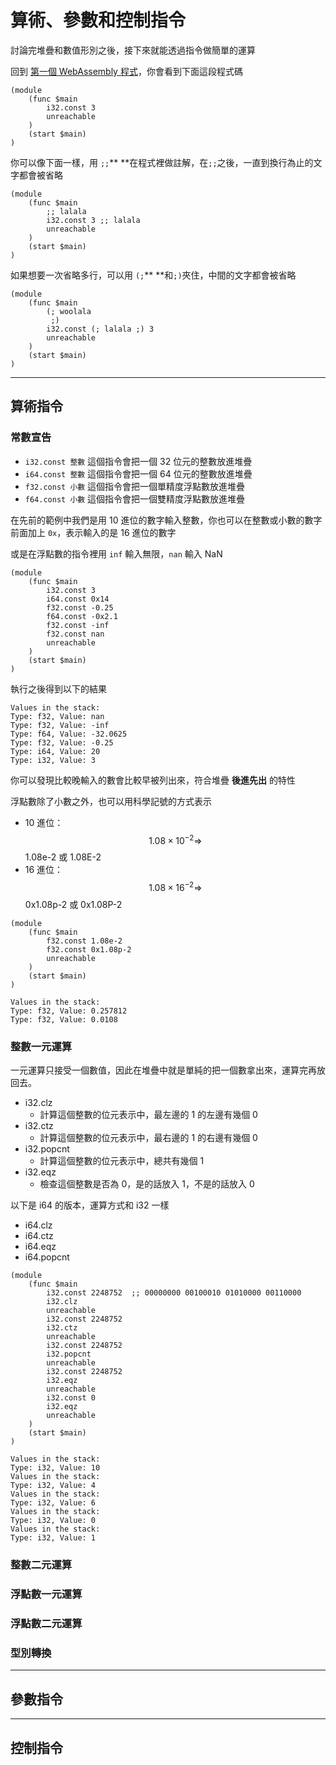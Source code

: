 # 算術、參數和控制指令

討論完堆疊和數值形別之後，接下來就能透過指令做簡單的運算

回到 [第一個 WebAssembly 程式](/getting-start.md)，你會看到下面這段程式碼

```
(module
    (func $main
        i32.const 3
        unreachable
    )
    (start $main)
)
```

你可以像下面一樣，用 `;;`** **在程式裡做註解，在`;;`之後，一直到換行為止的文字都會被省略

```
(module
    (func $main
        ;; lalala
        i32.const 3 ;; lalala
        unreachable
    )
    (start $main)
)
```

如果想要一次省略多行，可以用 `(;`** **和`;)`夾住，中間的文字都會被省略

```
(module
    (func $main
        (; woolala
         ;)
        i32.const (; lalala ;) 3
        unreachable
    )
    (start $main)
)
```

---

## 算術指令

### 常數宣告

* `i32.const 整數`
  這個指令會把一個 32 位元的整數放進堆疊
* `i64.const 整數`
  這個指令會把一個 64 位元的整數放進堆疊
* `f32.const 小數` 
  這個指令會把一個單精度浮點數放進堆疊
* `f64.const 小數`
  這個指令會把一個雙精度浮點數放進堆疊

在先前的範例中我們是用 10 進位的數字輸入整數，你也可以在整數或小數的數字前面加上 `0x`，表示輸入的是 16 進位的數字

或是在浮點數的指令裡用 `inf` 輸入無限，`nan` 輸入 NaN

```
(module
    (func $main
        i32.const 3
        i64.const 0x14
        f32.const -0.25
        f64.const -0x2.1
        f32.const -inf
        f32.const nan
        unreachable
    )
    (start $main)
)
```

執行之後得到以下的結果

```
Values in the stack:
Type: f32, Value: nan
Type: f32, Value: -inf
Type: f64, Value: -32.0625
Type: f32, Value: -0.25
Type: i64, Value: 20
Type: i32, Value: 3
```

你可以發現比較晚輸入的數會比較早被列出來，符合堆疊 **後進先出** 的特性

浮點數除了小數之外，也可以用科學記號的方式表示

* 10 進位：$$$$$$1.08\times10^{-2} \Rightarrow$$ 1.08e-2 或 1.08E-2
* 16 進位：$$$$$$1.08\times16^{-2} \Rightarrow$$ 0x1.08p-2 或 0x1.08P-2

```
(module
    (func $main
        f32.const 1.08e-2
        f32.const 0x1.08p-2
        unreachable
    )
    (start $main)
)
```

```
Values in the stack:
Type: f32, Value: 0.257812
Type: f32, Value: 0.0108
```

### 整數一元運算

一元運算只接受一個數值，因此在堆疊中就是單純的把一個數拿出來，運算完再放回去。

* i32.clz
  * 計算這個整數的位元表示中，最左邊的 1 的左邊有幾個 0
* i32.ctz
  * 計算這個整數的位元表示中，最右邊的 1 的右邊有幾個 0
* i32.popcnt
  * 計算這個整數的位元表示中，總共有幾個 1
* i32.eqz
  * 檢查這個整數是否為 0，是的話放入 1，不是的話放入 0

以下是 i64 的版本，運算方式和 i32 一樣

* i64.clz
* i64.ctz
* i64.eqz
* i64.popcnt

```
(module
    (func $main
        i32.const 2248752  ;; 00000000 00100010 01010000 00110000
        i32.clz 
        unreachable
        i32.const 2248752
        i32.ctz 
        unreachable
        i32.const 2248752
        i32.popcnt 
        unreachable
        i32.const 2248752
        i32.eqz
        unreachable
        i32.const 0
        i32.eqz
        unreachable
    )
    (start $main)
)
```

```
Values in the stack:
Type: i32, Value: 10
Values in the stack:
Type: i32, Value: 4
Values in the stack:
Type: i32, Value: 6
Values in the stack:
Type: i32, Value: 0
Values in the stack:
Type: i32, Value: 1
```

### 整數二元運算

### 浮點數一元運算

### 浮點數二元運算

### 型別轉換

---

## 參數指令

---

## 控制指令



